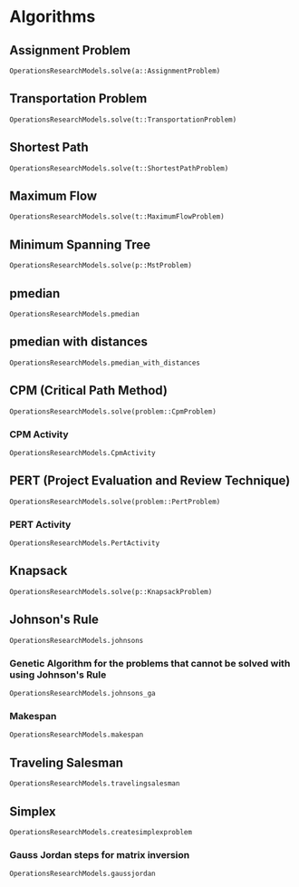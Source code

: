 # Algorithms

## Assignment Problem
```@docs
OperationsResearchModels.solve(a::AssignmentProblem)
```

## Transportation Problem
```@docs
OperationsResearchModels.solve(t::TransportationProblem)
```

## Shortest Path
```@docs
OperationsResearchModels.solve(t::ShortestPathProblem)
```

## Maximum Flow
```@docs
OperationsResearchModels.solve(t::MaximumFlowProblem)
```

## Minimum Spanning Tree
```@docs
OperationsResearchModels.solve(p::MstProblem)
```

## pmedian
```@docs
OperationsResearchModels.pmedian
```

## pmedian with distances
```@docs 
OperationsResearchModels.pmedian_with_distances
```

## CPM (Critical Path Method)
```@docs
OperationsResearchModels.solve(problem::CpmProblem)
```

### CPM Activity
```@docs
OperationsResearchModels.CpmActivity
```


## PERT (Project Evaluation and Review Technique)
```@docs
OperationsResearchModels.solve(problem::PertProblem)
```

### PERT Activity
```@docs
OperationsResearchModels.PertActivity
```

## Knapsack 
```@docs
OperationsResearchModels.solve(p::KnapsackProblem)
```

## Johnson's Rule
```@docs
OperationsResearchModels.johnsons
```

### Genetic Algorithm for the problems that cannot be solved with using Johnson's Rule
```@docs
OperationsResearchModels.johnsons_ga
```

### Makespan
```@docs
OperationsResearchModels.makespan
```


## Traveling Salesman
```@docs
OperationsResearchModels.travelingsalesman
```

## Simplex
```@docs 
OperationsResearchModels.createsimplexproblem
```

### Gauss Jordan steps for matrix inversion
```@docs
OperationsResearchModels.gaussjordan
```

